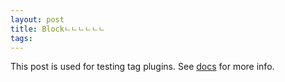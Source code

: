 ```yaml
---
layout: post
title: Blockㄴㄴㄴㄴㄴㄴ
tags:
---
```


This post is used for testing tag plugins. See [docs](http://zespia.tw/hexo/docs/tag-plugins.html) for more info.